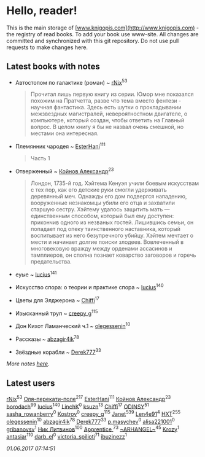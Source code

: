 # Hello, reader!
This is the main storage of [www.knigopis.com](http://www.knigopis.com) - the registry of read books.
To add your book use www-site. All changes are committed and synchronized with this git repository.
Do not use pull requests to make changes here.


## Latest books with notes
* Автостопом по галактике (роман) ~ [rNix](users/115/115622071-twitter)<sup>53</sup>
    > Прочитал лишь первую книгу из серии. Юмор мне показался похожим на Пратчетта, разве что тема вместо фентези - научная фантастика. Здесь есть шутки о прокладывании межзвездных магистралей, невероятностном двигателе, о компьютере, который создан, чтобы ответить на Главный вопрос. В целом книгу я бы не назвал очень смешной, но местами она интересная.

* Племянник чародея ~ [EsterHani](users/305/30558181-vkontakte)<sup>111</sup>
    > Часть 1

* Отверженный ~ [Койнов Александр](users/414/414040473-vkontakte)<sup>23</sup>
    > Лондон, 1735-й год. Хэйтема Кенуэя учили боевым искусствам с тех пор, как его детские руки смогли удерживать деревянный меч. Однажды его дом подвергся нападению, вооруженные незнакомцы убили его отца и захватили старшую сестру. Хэйтему удалось защитить мать — единственным способом, который был ему доступен: прикончив одного из незваных гостей. Лишившись семьи, он попадает под опеку таинственного наставника, который воспитывает из него безупречного убийцу. Хэйтем мечтает о мести и начинает долгие поиски злодеев. Вовлеченный в многовековую вражду между орденами ассасинов и тамплиеров, он сполна познает коварство заговоров и горечь предательства.

* еуые ~ [lucius](users/838/83820536-yandex)<sup>141</sup>

* Искусство спора: о теории и практике спора ~ [lucius](users/838/83820536-yandex)<sup>140</sup>

* Цветы для Элджерона ~ [Chiffi](users/105/105831994080785626680-google)<sup>17</sup>

* Изысканный труп ~ [creepy_g](users/747/74743045-vkontakte)<sup>115</sup>

* Дон Кихот Ламанческий ч.1 ~ [olegessenin](users/390/3901448-vkontakte)<sup>10</sup>

* Рассказы ~ [abzagir4ik](users/362/3621623-vkontakte)<sup>78</sup>

* Звёздные корабли ~ [Derek777](users/153/15386028-yandex)<sup>33</sup>


_More notes [here](latest_books_with_notes.md)._


## Latest users
[rNix](users/115/115622071-twitter)<sup>53</sup> 
[Оля-перекати-поле](users/108/10848515355906827860-mailru)<sup>217</sup> 
[EsterHani](users/305/30558181-vkontakte)<sup>111</sup> 
[Койнов Александр](users/414/414040473-vkontakte)<sup>23</sup> 
[borodach](users/157/15706320-vkontakte)<sup>99</sup> 
[lucius](users/838/83820536-yandex)<sup>140</sup> 
[LinchK](users/111/111914981020127629196-google)<sup>0</sup> 
[ksuzn](users/118/1187171844676492-facebook)<sup>13</sup> 
[Chiffi](users/105/105831994080785626680-google)<sup>17</sup> 
[ODINSY](users/100/100978570902186865324-google)<sup>51</sup> 
[sasha_rowanberry](users/285/28594123-vkontakte)<sup>0</sup> 
[Kostrov](users/109/109099938050992847243-google)<sup>0</sup> 
[creepy_g](users/747/74743045-vkontakte)<sup>115</sup> 
[Janet](users/108/108113656204404967440-google)<sup>539</sup> 
[Len4e91](users/254/254448176-yandex)<sup>4</sup> 
[HXT](users/100/100002563462782-facebook)<sup>255</sup> 
[olegessenin](users/390/3901448-vkontakte)<sup>10</sup> 
[abzagir4ik](users/362/3621623-vkontakte)<sup>78</sup> 
[Derek777](users/153/15386028-yandex)<sup>33</sup> 
[p.masychev](users/282/282494905-vkontakte)<sup>0</sup> 
[alisa221001](users/172/172405580-vkontakte)<sup>0</sup> 
[gribanovsv](users/701/7011021-vkontakte)<sup>1</sup> 
[Ник Литвинов](users/241/241974816-vkontakte)<sup>100</sup> 
[Apprentice ](users/528/52821952-vkontakte)<sup>73</sup> 
[~ARHANGEL~](users/642/64251996-vkontakte)<sup>45</sup> 
[Krozy](users/100/100001728431584-facebook)<sup>1</sup> 
[antasiar](users/688/68827372-vkontakte)<sup>110</sup> 
[darb_el](users/184/184135339-vkontakte)<sup>0</sup> 
[victoria_spilioti](users/219/219259003-vkontakte)<sup>71</sup> 
[ibuzinezz](users/430/430126578-vkontakte)<sup>1</sup> 


_01.06.2017 07:14:51_

